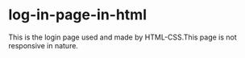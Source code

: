 # log-in-page-in-html
This is the login page used and made by HTML-CSS.This page is not responsive in nature.
